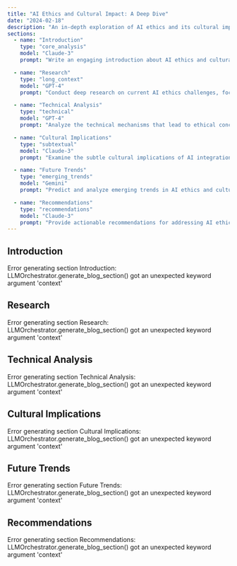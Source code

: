 ```yaml
---
title: "AI Ethics and Cultural Impact: A Deep Dive"
date: "2024-02-18"
description: "An in-depth exploration of AI ethics and its cultural implications in modern society"
sections:
  - name: "Introduction"
    type: "core_analysis"
    model: "Claude-3"
    prompt: "Write an engaging introduction about AI ethics and cultural impact. Focus on the intersection of technological advancement and societal values. Consider recent developments and their implications for the future."

  - name: "Research"
    type: "long_context"
    model: "GPT-4"
    prompt: "Conduct deep research on current AI ethics challenges, focusing on cultural implications, bias in AI systems, and societal impact. Include specific examples and case studies from the past year. Cite relevant research and developments."

  - name: "Technical Analysis"
    type: "technical"
    model: "GPT-4"
    prompt: "Analyze the technical mechanisms that lead to ethical concerns in AI systems. Cover topics like model bias, data representation, and algorithmic fairness. Include code examples or technical diagrams where relevant."

  - name: "Cultural Implications"
    type: "subtextual"
    model: "Claude-3"
    prompt: "Examine the subtle cultural implications of AI integration in society. Consider different cultural perspectives, value systems, and potential societal changes. Analyze how AI might affect various cultural practices and traditions."

  - name: "Future Trends"
    type: "emerging_trends"
    model: "Gemini"
    prompt: "Predict and analyze emerging trends in AI ethics and cultural impact. Focus on upcoming challenges, potential solutions, and evolving societal attitudes. Consider technological developments and their ethical implications."

  - name: "Recommendations"
    type: "recommendations"
    model: "Claude-3"
    prompt: "Provide actionable recommendations for addressing AI ethics challenges while respecting cultural diversity. Include practical steps for technologists, policymakers, and society. Focus on implementable solutions."
---
```


## Introduction

Error generating section Introduction: LLMOrchestrator.generate_blog_section() got an unexpected keyword argument 'context'

## Research

Error generating section Research: LLMOrchestrator.generate_blog_section() got an unexpected keyword argument 'context'

## Technical Analysis

Error generating section Technical Analysis: LLMOrchestrator.generate_blog_section() got an unexpected keyword argument 'context'

## Cultural Implications

Error generating section Cultural Implications: LLMOrchestrator.generate_blog_section() got an unexpected keyword argument 'context'

## Future Trends

Error generating section Future Trends: LLMOrchestrator.generate_blog_section() got an unexpected keyword argument 'context'

## Recommendations

Error generating section Recommendations: LLMOrchestrator.generate_blog_section() got an unexpected keyword argument 'context'
